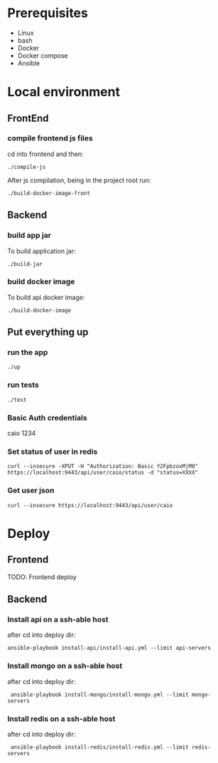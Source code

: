 # Prerequisites

- Linux
- bash
- Docker
- Docker compose
- Ansible

# Local environment

## FrontEnd

### compile frontend js files

cd into frontend and then:

```./compile-js```

After js compilation, being in the project root run:

``` ./build-docker-image-front ```

## Backend

### build app jar

To build application jar:

```./build-jar```

### build docker image

To build api docker image:

```./build-docker-image```

## Put everything up

### run the app

```./up```

### run tests

```./test```

### Basic Auth credentials

caio
1234

### Set status of user in redis

```curl --insecure -XPUT -H "Authorization: Basic Y2FpbzoxMjM0" https://localhost:9443/api/user/caio/status -d "status=XXXX"```

### Get user json

```curl --insecure https://localhost:9443/api/user/caio```

# Deploy

## Frontend

TODO: Frontend deploy

## Backend

### Install api on a ssh-able host

after cd into deploy dir:

``` ansible-playbook install-api/install-api.yml --limit api-servers ```

### Install mongo on a ssh-able host

after cd into deploy dir:

``` ansible-playbook install-mongo/install-mongo.yml --limit mongo-servers```

### Install redis on a ssh-able host

after cd into deploy dir:

``` ansible-playbook install-redis/install-redis.yml --limit redis-servers```